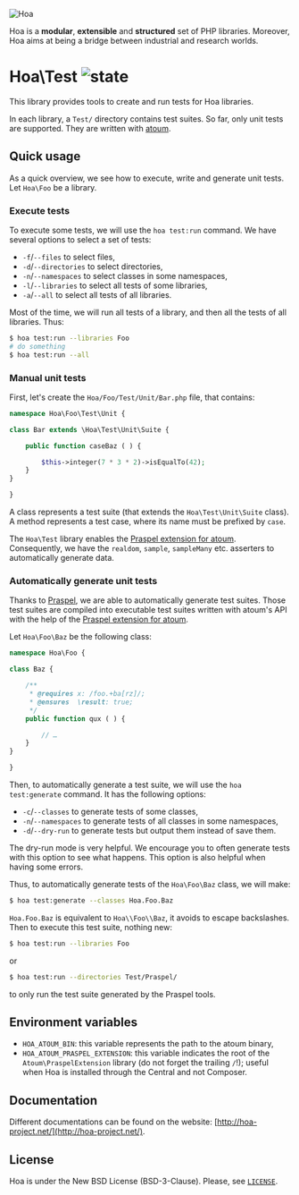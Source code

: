 ![Hoa](http://static.hoa-project.net/Image/Hoa_small.png)

Hoa is a **modular**, **extensible** and **structured** set of PHP libraries.
Moreover, Hoa aims at being a bridge between industrial and research worlds.

# Hoa\Test ![state](http://central.hoa-project.net/State/Test)

This library provides tools to create and run tests for Hoa libraries.

In each library, a `Test/` directory contains test suites. So far, only unit
tests are supported. They are written with [atoum](http://atoum.org/).

## Quick usage

As a quick overview, we see how to execute, write and generate unit tests. Let
`Hoa\Foo` be a library.

### Execute tests

To execute some tests, we will use the `hoa test:run` command. We have several
options to select a set of tests:

  * `-f`/`--files` to select files,
  * `-d`/`--directories` to select directories,
  * `-n`/`--namespaces` to select classes in some namespaces,
  * `-l`/`--libraries` to select all tests of some libraries,
  * `-a`/`--all` to select all tests of all libraries.

Most of the time, we will run all tests of a library, and then all the tests of
all libraries. Thus:

```sh
$ hoa test:run --libraries Foo
# do something
$ hoa test:run --all
```

### Manual unit tests

First, let's create the `Hoa/Foo/Test/Unit/Bar.php` file, that contains:

```php
namespace Hoa\Foo\Test\Unit {

class Bar extends \Hoa\Test\Unit\Suite {

    public function caseBaz ( ) {

        $this->integer(7 * 3 * 2)->isEqualTo(42);
    }
}

}
```

A class represents a test suite (that extends the `Hoa\Test\Unit\Suite` class).
A method represents a test case, where its name must be prefixed by `case`.

The `Hoa\Test` library enables the [Praspel extension for
atoum](http://central.hoa-project.net/Resource/Contributions/Atoum/PraspelExtension).
Consequently, we have the `realdom`, `sample`, `sampleMany` etc. asserters to
automatically generate data.

### Automatically generate unit tests

Thanks to [Praspel](http://central.hoa-project.net/Resource/Library/Praspel), we
are able to automatically generate test suites. Those test suites are compiled
into executable test suites written with atoum's API with the help of the
[Praspel extension for
atoum](http://central.hoa-project.net/Resource/Contributions/Atoum/PraspelExtension).

Let `Hoa\Foo\Baz` be the following class:

```php
namespace Hoa\Foo {

class Baz {

    /**
     * @requires x: /foo.+ba[rz]/;
     * @ensures  \result: true;
     */
    public function qux ( ) {

        // …
    }
}

}
```

Then, to automatically generate a test suite, we will use the `hoa
test:generate` command. It has the following options:

  * `-c`/`--classes` to generate tests of some classes,
  * `-n`/`--namespaces` to generate tests of all classes in some namespaces,
  * `-d`/`--dry-run` to generate tests but output them instead of save them.

The dry-run mode is very helpful. We encourage you to often generate tests with
this option to see what happens. This option is also helpful when having some
errors.

Thus, to automatically generate tests of the `Hoa\Foo\Baz` class, we will make:

```sh
$ hoa test:generate --classes Hoa.Foo.Baz
```

`Hoa.Foo.Baz` is equivalent to `Hoa\\Foo\\Baz`, it avoids to escape backslashes.
Then to execute this test suite, nothing new:

```sh
$ hoa test:run --libraries Foo
```

or

```sh
$ hoa test:run --directories Test/Praspel/
```

to only run the test suite generated by the Praspel tools.

## Environment variables

  * `HOA_ATOUM_BIN`: this variable represents the path to the atoum binary,
  * `HOA_ATOUM_PRASPEL_EXTENSION`: this variable indicates the root of the
    `Atoum\PraspelExtension` library (do not forget the trailing `/`!); useful
    when Hoa is installed through the Central and not Composer.

## Documentation

Different documentations can be found on the website:
[http://hoa-project.net/](http://hoa-project.net/).

## License

Hoa is under the New BSD License (BSD-3-Clause). Please, see
[`LICENSE`](http://hoa-project.net/LICENSE).
